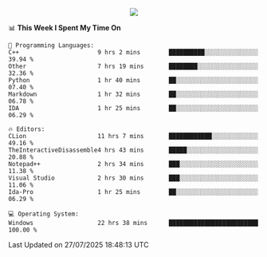 <p align="center">
  <img src="https://readme-typing-svg.herokuapp.com?font=Cascadia+Code&weight=600&size=20&duration=5000&pause=1000&color=FFFFFF&center=true&vCenter=true&width=500&lines=IF+I'M+NOT+WORKING+-+IT+MEANS+I'M+DEAD+💀" />
</p>

<!--START_SECTION:waka-->
📊 **This Week I Spent My Time On** 

```text
💬 Programming Languages: 
C++                      9 hrs 2 mins        ██████████░░░░░░░░░░░░░░░   39.94 % 
Other                    7 hrs 19 mins       ████████░░░░░░░░░░░░░░░░░   32.36 % 
Python                   1 hr 40 mins        ██░░░░░░░░░░░░░░░░░░░░░░░   07.40 % 
Markdown                 1 hr 32 mins        ██░░░░░░░░░░░░░░░░░░░░░░░   06.78 % 
IDA                      1 hr 25 mins        ██░░░░░░░░░░░░░░░░░░░░░░░   06.29 % 

🔥 Editors: 
CLion                    11 hrs 7 mins       ████████████░░░░░░░░░░░░░   49.16 % 
TheInteractiveDisassemble4 hrs 43 mins       █████░░░░░░░░░░░░░░░░░░░░   20.88 % 
Notepad++                2 hrs 34 mins       ███░░░░░░░░░░░░░░░░░░░░░░   11.38 % 
Visual Studio            2 hrs 30 mins       ███░░░░░░░░░░░░░░░░░░░░░░   11.06 % 
Ida-Pro                  1 hr 25 mins        ██░░░░░░░░░░░░░░░░░░░░░░░   06.29 % 

💻 Operating System: 
Windows                  22 hrs 38 mins      █████████████████████████   100.00 % 
```


 Last Updated on 27/07/2025 18:48:13 UTC
<!--END_SECTION:waka-->
